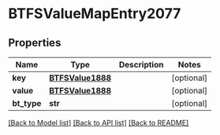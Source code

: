 # BTFSValueMapEntry2077

## Properties
Name | Type | Description | Notes
------------ | ------------- | ------------- | -------------
**key** | [**BTFSValue1888**](BTFSValue1888.md) |  | [optional] 
**value** | [**BTFSValue1888**](BTFSValue1888.md) |  | [optional] 
**bt_type** | **str** |  | [optional] 

[[Back to Model list]](../README.md#documentation-for-models) [[Back to API list]](../README.md#documentation-for-api-endpoints) [[Back to README]](../README.md)


